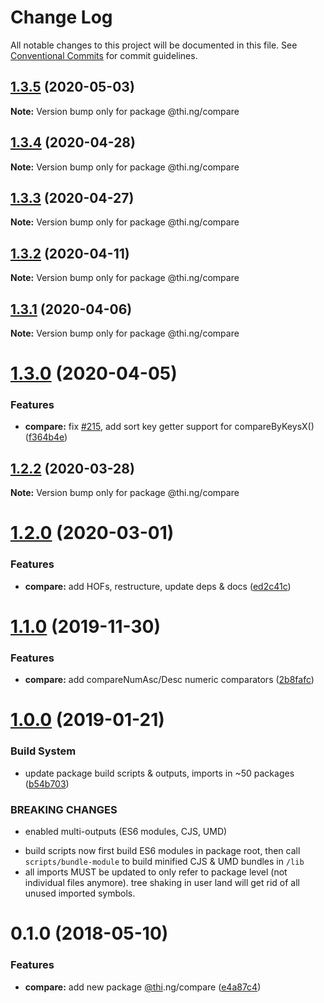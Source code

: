 # Change Log

All notable changes to this project will be documented in this file.
See [Conventional Commits](https://conventionalcommits.org) for commit guidelines.

## [1.3.5](https://github.com/thi-ng/umbrella/compare/@thi.ng/compare@1.3.4...@thi.ng/compare@1.3.5) (2020-05-03)

**Note:** Version bump only for package @thi.ng/compare





## [1.3.4](https://github.com/thi-ng/umbrella/compare/@thi.ng/compare@1.3.3...@thi.ng/compare@1.3.4) (2020-04-28)

**Note:** Version bump only for package @thi.ng/compare





## [1.3.3](https://github.com/thi-ng/umbrella/compare/@thi.ng/compare@1.3.2...@thi.ng/compare@1.3.3) (2020-04-27)

**Note:** Version bump only for package @thi.ng/compare





## [1.3.2](https://github.com/thi-ng/umbrella/compare/@thi.ng/compare@1.3.1...@thi.ng/compare@1.3.2) (2020-04-11)

**Note:** Version bump only for package @thi.ng/compare





## [1.3.1](https://github.com/thi-ng/umbrella/compare/@thi.ng/compare@1.3.0...@thi.ng/compare@1.3.1) (2020-04-06)

**Note:** Version bump only for package @thi.ng/compare





# [1.3.0](https://github.com/thi-ng/umbrella/compare/@thi.ng/compare@1.2.2...@thi.ng/compare@1.3.0) (2020-04-05)


### Features

* **compare:** fix [#215](https://github.com/thi-ng/umbrella/issues/215), add sort key getter support for compareByKeysX() ([f364b4e](https://github.com/thi-ng/umbrella/commit/f364b4e62dcd2ed13689a1ef97799cb53af3ef71))





## [1.2.2](https://github.com/thi-ng/umbrella/compare/@thi.ng/compare@1.2.1...@thi.ng/compare@1.2.2) (2020-03-28)

**Note:** Version bump only for package @thi.ng/compare





# [1.2.0](https://github.com/thi-ng/umbrella/compare/@thi.ng/compare@1.1.4...@thi.ng/compare@1.2.0) (2020-03-01)


### Features

* **compare:** add HOFs, restructure, update deps & docs ([ed2c41c](https://github.com/thi-ng/umbrella/commit/ed2c41c120f6447b05022d74e510017a1f4a6257))





# [1.1.0](https://github.com/thi-ng/umbrella/compare/@thi.ng/compare@1.0.10...@thi.ng/compare@1.1.0) (2019-11-30)

### Features

* **compare:** add compareNumAsc/Desc numeric comparators ([2b8fafc](https://github.com/thi-ng/umbrella/commit/2b8fafc9eca040b649ade479203537bbd9ba54ef))

# [1.0.0](https://github.com/thi-ng/umbrella/compare/@thi.ng/compare@0.1.12...@thi.ng/compare@1.0.0) (2019-01-21)

### Build System

* update package build scripts & outputs, imports in ~50 packages ([b54b703](https://github.com/thi-ng/umbrella/commit/b54b703))

### BREAKING CHANGES

* enabled multi-outputs (ES6 modules, CJS, UMD)

- build scripts now first build ES6 modules in package root, then call
  `scripts/bundle-module` to build minified CJS & UMD bundles in `/lib`
- all imports MUST be updated to only refer to package level
  (not individual files anymore). tree shaking in user land will get rid of
  all unused imported symbols.

<a name="0.1.0"></a>
# 0.1.0 (2018-05-10)

### Features

* **compare:** add new package [@thi](https://github.com/thi).ng/compare ([e4a87c4](https://github.com/thi-ng/umbrella/commit/e4a87c4))
